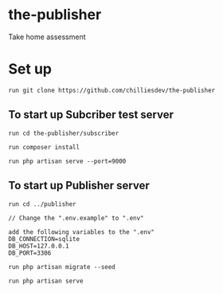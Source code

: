# the-publisher
Take home assessment

# Set up
```
run git clone https://github.com/chilliesdev/the-publisher
```

## To start up Subcriber test server
```
run cd the-publisher/subscriber

run composer install

run php artisan serve --port=9000
```

## To start up Publisher server
```
run cd ../publisher

// Change the ".env.example" to ".env"

add the following variables to the ".env"
DB_CONNECTION=sqlite
DB_HOST=127.0.0.1
DB_PORT=3306

run php artisan migrate --seed 

run php artisan serve
```

